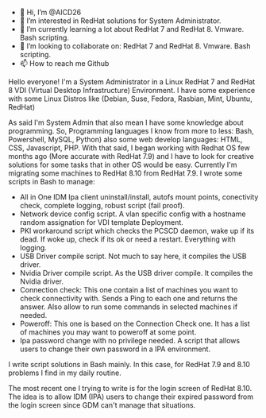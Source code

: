 - 👋 Hi, I’m @AICD26
- 👀 I’m interested in RedHat solutions for System Administrator.
- 🌱 I’m currently learning a lot about RedHat 7 and RedHat 8. Vmware. Bash scripting.
- 💞️ I’m looking to collaborate on: RedHat 7 and RedHat 8. Vmware. Bash scripting.
- 📫 How to reach me Github

Hello everyone!
I'm a System Administrator in a Linux RedHat 7 and RedHat 8 VDI (Virtual Desktop Infrastructure) Environment. I have some experience with some Linux Distros like (Debian, Suse, Fedora, Rasbian, Mint, Ubuntu, RedHat)

As said I'm System Admin that also mean I have some knowledge about programming. So, Programming languages I know from more to less: Bash, Powershell, MySQL, Python) also some web develop languages: HTML, CSS, Javascript, PHP.
With that said, I began working with Redhat OS few months ago (More accurate with RedHat 7.9) and I have to look for creative solutions for some tasks that in other OS would be easy. Currently I'm migrating some machines to RedHat 8.10 from RedHat 7.9.
I wrote some scripts in Bash to manage:
- All in One IDM Ipa client uninstall/install, autofs mount points, conectivity check, complete logging, robust script (fail proof).
- Network device config script. A vlan specific config with a hostname random assignation for VDI template Deployment.
- PKI workaround script which checks the PCSCD daemon, wake up if its dead. If woke up, check if its ok or need a restart. Everything with logging.
- USB Driver compile script. Not much to say here, it compiles the USB driver.
- Nvidia Driver compile script. As the USB driver compile. It compiles the Nvidia driver.
- Connection check: This one contain a list of machines you want to check connectivity with. Sends a Ping to each one and returns the answer. Also allow to run some commands in selected machines if needed.
- Poweroff: This one is based on the Connection Check one. It has a list of machines you may want to poweroff at some point.
- Ipa password change with no privilege needed. A script that allows users to change their own password in a IPA environment.

 I write script solutions in Bash mainly. In this case, for RedHat 7.9 and 8.10 problems I find in my daily routine.

 The most recent one I trying to write is for the login screen of RedHat 8.10. The idea is to allow IDM (IPA) users to change their expired password from the login screen since GDM can't manage that situations.
